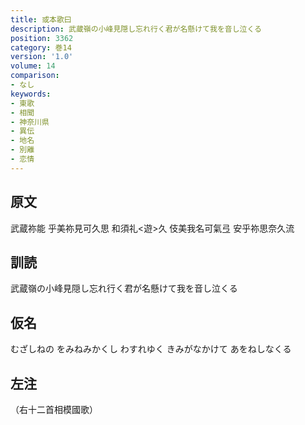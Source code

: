 ```yaml
---
title: 或本歌曰
description: 武蔵嶺の小峰見隠し忘れ行く君が名懸けて我を音し泣くる
position: 3362
category: 巻14
version: '1.0'
volume: 14
comparison:
- なし
keywords:
- 東歌
- 相聞
- 神奈川県
- 異伝
- 地名
- 別離
- 恋情
---
```


## 原文

武蔵祢能 乎美祢見可久思 和須礼<遊>久 伎美我名可氣弖 安乎祢思奈久流

## 訓読

武蔵嶺の小峰見隠し忘れ行く君が名懸けて我を音し泣くる

## 仮名

むざしねの をみねみかくし わすれゆく きみがなかけて あをねしなくる

## 左注

（右十二首相模國歌）
